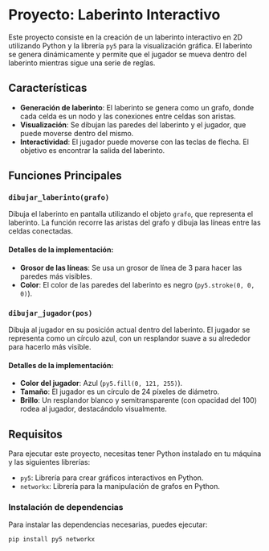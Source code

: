 # Proyecto: Laberinto Interactivo

Este proyecto consiste en la creación de un laberinto interactivo en 2D utilizando Python y la librería `py5` para la visualización gráfica. El laberinto se genera dinámicamente y permite que el jugador se mueva dentro del laberinto mientras sigue una serie de reglas.

## Características

- **Generación de laberinto**: El laberinto se genera como un grafo, donde cada celda es un nodo y las conexiones entre celdas son aristas.
- **Visualización**: Se dibujan las paredes del laberinto y el jugador, que puede moverse dentro del mismo.
- **Interactividad**: El jugador puede moverse con las teclas de flecha. El objetivo es encontrar la salida del laberinto.

## Funciones Principales

### `dibujar_laberinto(grafo)`

Dibuja el laberinto en pantalla utilizando el objeto `grafo`, que representa el laberinto. La función recorre las aristas del grafo y dibuja las líneas entre las celdas conectadas.

#### Detalles de la implementación:

- **Grosor de las líneas**: Se usa un grosor de línea de 3 para hacer las paredes más visibles.
- **Color**: El color de las paredes del laberinto es negro (`py5.stroke(0, 0, 0)`).

### `dibujar_jugador(pos)`

Dibuja al jugador en su posición actual dentro del laberinto. El jugador se representa como un círculo azul, con un resplandor suave a su alrededor para hacerlo más visible.

#### Detalles de la implementación:

- **Color del jugador**: Azul (`py5.fill(0, 121, 255)`).
- **Tamaño**: El jugador es un círculo de 24 píxeles de diámetro.
- **Brillo**: Un resplandor blanco y semitransparente (con opacidad del 100) rodea al jugador, destacándolo visualmente.

## Requisitos

Para ejecutar este proyecto, necesitas tener Python instalado en tu máquina y las siguientes librerías:

- `py5`: Librería para crear gráficos interactivos en Python.
- `networkx`: Librería para la manipulación de grafos en Python.

### Instalación de dependencias

Para instalar las dependencias necesarias, puedes ejecutar:

```bash
pip install py5 networkx
